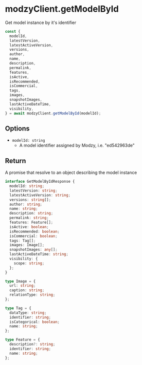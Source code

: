# modzyClient.getModelById

Get model instance by it's identifier

```javascript
const {
  modelId,
  latestVersion,
  latestActiveVersion,
  versions,
  author,
  name,
  description,
  permalink,
  features,
  isActive,
  isRecommended,
  isCommercial,
  tags,
  images,
  snapshotImages,
  lastActiveDateTime,
  visibility,
} = await modzyClient.getModelById(modelId);
```

## Options

- `modelId: string`
  - A model identifier assigned by Modzy, i.e. "ed542963de"

## Return

A promise that resolve to an object describing the model instance

```typescript
interface GetModelByIdResponse {
  modelId: string;
  latestVersion: string;
  latestActiveVersion: string;
  versions: string[];
  author: string;
  name: string;
  description: string;
  permalink: string;
  features: Feature[];
  isActive: boolean;
  isRecommended: boolean;
  isCommercial: boolean;
  tags: Tag[];
  images: Image[];
  snapshotImages: any[];
  lastActiveDateTime: string;
  visibility: {
    scope: string;
  };
}

type Image = {
  url: string;
  caption: string;
  relationType: string;
};

type Tag = {
  dataType: string;
  identifier: string;
  isCategorical: boolean;
  name: string;
};

type Feature = {
  description?: string;
  identifier: string;
  name: string;
};
```
